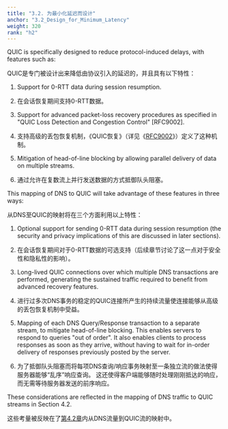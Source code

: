 ```yaml
---
title: "3.2. 为最小化延迟而设计"
anchor: "3.2_Design_for_Minimum_Latency"
weight: 320
rank: "h2"
---
```


QUIC is specifically designed to reduce protocol-induced delays, with features such as:

QUIC是专门被设计出来降低由协议引入的延迟的，并且具有以下特性：

1. Support for 0-RTT data during session resumption.

1. 在会话恢复期间支持0-RTT数据。

2. Support for advanced packet-loss recovery procedures as specified in "QUIC Loss Detection and Congestion Control" [RFC9002].

2. 支持高级的丢包恢复机制，《QUIC恢复》（详见《[RFC9002]()》）定义了这种机制。

3. Mitigation of head-of-line blocking by allowing parallel delivery of data on multiple streams.

3. 通过允许在复数流上并行发送数据的方式抵御队头阻塞。

This mapping of DNS to QUIC will take advantage of these features in three ways:

从DNS至QUIC的映射将在三个方面利用以上特性：

1. Optional support for sending 0-RTT data during session resumption (the security and privacy implications of this are discussed in later sections).

1. 在会话恢复期间对于0-RTT数据的可选支持（后续章节讨论了这一点对于安全性和隐私性的影响）。

2. Long-lived QUIC connections over which multiple DNS transactions are performed, generating the sustained traffic required to benefit from advanced recovery features.

2. 进行过多次DNS事务的稳定的QUIC连接所产生的持续流量使连接能够从高级的丢包恢复机制中受益。

3. Mapping of each DNS Query/Response transaction to a separate stream, to mitigate head-of-line blocking. This enables servers to respond to queries "out of order". It also enables clients to process responses as soon as they arrive, without having to wait for in-order delivery of responses previously posted by the server.

3. 为了抵御队头阻塞而将每项DNS查询/响应事务映射至一条独立流的做法使得服务器能够“乱序”响应查询。
这还使得客户端能够随时处理刚刚抵达的响应，而无需等待服务器发送的前序响应。

These considerations are reflected in the mapping of DNS traffic to QUIC streams in Section 4.2.

这些考量被反映在了[第4.2章]()内从DNS流量到QUIC流的映射中。

